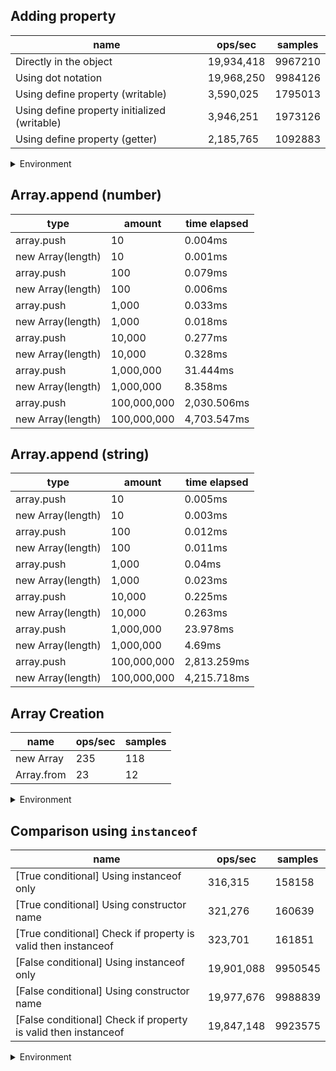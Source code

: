 ## Adding property

|name|ops/sec|samples|
|-|-|-|
|Directly in the object|19,934,418|9967210|
|Using dot notation|19,968,250|9984126|
|Using define property (writable)|3,590,025|1795013|
|Using define property initialized (writable)|3,946,251|1973126|
|Using define property (getter)|2,185,765|1092883|


<details>
<summary>Environment</summary>

* __Machine:__ linux x64 | 4 vCPUs | 15.2GB Mem
* __Run:__ Thu May 09 2024 20:24:23 GMT+0000 (Coordinated Universal Time)
</details>

<!--
{"environment":{"platform":"linux","arch":"x64","cpus":4,"totalMemory":15.245216369628906},"benchmarks":[{"name":"Directly in the object","opsSec":19934418.325500306,"samples":9967210},{"name":"Using dot notation","opsSec":19968250.16281365,"samples":9984126},{"name":"Using define property (writable)","opsSec":3590025.9856333607,"samples":1795013},{"name":"Using define property initialized (writable)","opsSec":3946251.384385279,"samples":1973126},{"name":"Using define property (getter)","opsSec":2185765.4710485926,"samples":1092883}]}-->

## Array.append (number)

|type|amount|time elapsed|
|-|-|-|
array.push|10|0.004ms
new Array(length)|10|0.001ms
array.push|100|0.079ms
new Array(length)|100|0.006ms
array.push|1,000|0.033ms
new Array(length)|1,000|0.018ms
array.push|10,000|0.277ms
new Array(length)|10,000|0.328ms
array.push|1,000,000|31.444ms
new Array(length)|1,000,000|8.358ms
array.push|100,000,000|2,030.506ms
new Array(length)|100,000,000|4,703.547ms
## Array.append (string)

|type|amount|time elapsed|
|-|-|-|
array.push|10|0.005ms
new Array(length)|10|0.003ms
array.push|100|0.012ms
new Array(length)|100|0.011ms
array.push|1,000|0.04ms
new Array(length)|1,000|0.023ms
array.push|10,000|0.225ms
new Array(length)|10,000|0.263ms
array.push|1,000,000|23.978ms
new Array(length)|1,000,000|4.69ms
array.push|100,000,000|2,813.259ms
new Array(length)|100,000,000|4,215.718ms

## Array Creation

|name|ops/sec|samples|
|-|-|-|
|new Array|235|118|
|Array.from|23|12|


<details>
<summary>Environment</summary>

* __Machine:__ linux x64 | 4 vCPUs | 15.2GB Mem
* __Run:__ Thu May 09 2024 20:38:43 GMT+0000 (Coordinated Universal Time)
</details>

<!--
{"environment":{"platform":"linux","arch":"x64","cpus":4,"totalMemory":15.245216369628906},"benchmarks":[{"name":"new Array","opsSec":235.57581323880123,"samples":118},{"name":"Array.from","opsSec":23.44092081781577,"samples":12}]}-->

## Comparison using `instanceof`

|name|ops/sec|samples|
|-|-|-|
|[True conditional] Using instanceof only|316,315|158158|
|[True conditional] Using constructor name|321,276|160639|
|[True conditional] Check if property is valid then instanceof |323,701|161851|
|[False conditional] Using instanceof only|19,901,088|9950545|
|[False conditional] Using constructor name|19,977,676|9988839|
|[False conditional] Check if property is valid then instanceof |19,847,148|9923575|


<details>
<summary>Environment</summary>

* __Machine:__ linux x64 | 4 vCPUs | 15.2GB Mem
* __Run:__ Thu May 09 2024 20:53:24 GMT+0000 (Coordinated Universal Time)
</details>

<!--
{"environment":{"platform":"linux","arch":"x64","cpus":4,"totalMemory":15.245216369628906},"benchmarks":[{"name":"[True conditional] Using instanceof only","opsSec":316315.98038837593,"samples":158158},{"name":"[True conditional] Using constructor name","opsSec":321276.2901675791,"samples":160639},{"name":"[True conditional] Check if property is valid then instanceof ","opsSec":323701.28008834104,"samples":161851},{"name":"[False conditional] Using instanceof only","opsSec":19901088.487519223,"samples":9950545},{"name":"[False conditional] Using constructor name","opsSec":19977676.80146534,"samples":9988839},{"name":"[False conditional] Check if property is valid then instanceof ","opsSec":19847148.72975223,"samples":9923575}]}-->
